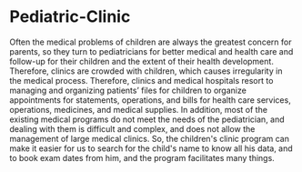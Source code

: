 # Pediatric-Clinic


Often the medical problems of children are always the greatest concern for parents, so they turn 
to pediatricians for better medical and health care and follow-up for their children and the extent 
of their health development. Therefore, clinics are crowded with children, which causes 
irregularity in the medical process. Therefore, clinics and medical hospitals resort to managing 
and organizing patients’ files for children to organize appointments for statements, operations, 
and bills for health care services, operations, medicines, and medical supplies. In addition, most 
of the existing medical programs do not meet the needs of the pediatrician, and dealing with 
them is difficult and complex, and does not allow the management of large medical clinics. So, 
the children's clinic program can make it easier for us to search for the child's name to know all 
his data, and to book exam dates from him, and the program facilitates many things.
